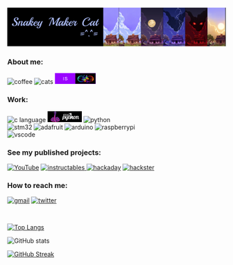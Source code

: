 ![Banner image](https://github.com/snkYmkrct/snkYmkrct/blob/main/Images/github_banner_blue_cat_left.png)

### About me:
<img src='https://forthebadge.com/images/badges/powered-by-coffee.svg' alt='coffee' height='25'>   <img src='https://forthebadge.com/images/badges/contains-cat-gifs.svg' alt='cats' height='25'>   <img src='https://github.com/snkYmkrct/snkYmkrct/blob/main/Images/is_ND_final.png' alt='ND' height='25'>

### Work: 
<img src='https://img.shields.io/badge/C-00599C?style=for-the-badge&logo=c&logoColor=white' alt='c language' height='25'>   <img src='https://github.com/snkYmkrct/snkYmkrct/blob/main/Images/CircuitPython_logo.png' alt='circpython' height='25'>   <img src='https://img.shields.io/badge/Python-FFD43B?style=for-the-badge&logo=python&logoColor=blue' alt='python' height='25'>   
<img src='https://img.shields.io/badge/STM32-03234B?style=for-the-badge&logo=STMicroelectronics&logoColor=white' alt='stm32' height='25'>   <img src='https://img.shields.io/badge/adafruit-000000?style=for-the-badge&logo=adafruit&logoColor=white' alt='adafruit' height='25'>   <img src='https://img.shields.io/badge/Arduino-00979D?style=for-the-badge&logo=Arduino&logoColor=white' alt='arduino' height='25'>   <img src='https://img.shields.io/badge/Raspberry%20Pi-A22846?style=for-the-badge&logo=Raspberry%20Pi&logoColor=white' alt='raspberrypi' height='25'>   
<img src='https://img.shields.io/badge/VSCode-007ACC?style=for-the-badge&logo=visual%20studio%20code&logoColor=white' alt='vscode' height='25'>   

### See my published projects:
[<img src='https://img.shields.io/badge/youtube-ff0000?style=for-the-badge&logo=youtube&logoColor=white' alt='YouTube' height='25'>](https://www.youtube.com/channel/UCbqU6s09NN5X13QjUv1F58A)   [<img src='https://img.shields.io/badge/instructables-FABF15?style=for-the-badge&logo=instructables&logoColor=black' alt='instructables'  height='25'> ](https://www.instructables.com/member/snkYmkrct/)   [<img src='https://img.shields.io/badge/Hackaday-000000?style=for-the-badge&logo=hackaday&logoColor=white' alt='hackaday' height='25'>](https://hackaday.io/snkYmkrct)   [<img src='https://img.shields.io/badge/Hackster-2E9FE6?style=for-the-badge&logo=hackster&logoColor=white' alt='hackster' height='25'>](https://www.hackster.io/snkYmkrct) 



### How to reach me: 
[<img src='https://img.shields.io/badge/Gmail-EA4335?style=for-the-badge&logo=gmail&logoColor=white' alt='gmail' height='25'>](mailto:snkymkrct@gmail.com)
[<img src='https://img.shields.io/badge/twitter-1DA1F2?style=for-the-badge&logo=twitter&logoColor=white' alt='twitter' height='25'>](https://twitter.com/snkYmkrct)   

<br>

[![Top Langs](https://github-readme-stats.vercel.app/api/top-langs/?username=snkYmkrct&layout=compact&theme=tokyonight)](https://github.com/anuraghazra/github-readme-stats)

![GitHub stats](https://github-readme-stats.vercel.app/api?username=snkYmkrct&show_icons=true&theme=tokyonight  )

[![GitHub Streak](https://github-readme-streak-stats.herokuapp.com/?user=snkYmkrct&theme=tokyonight)](https://git.io/streak-stats)

